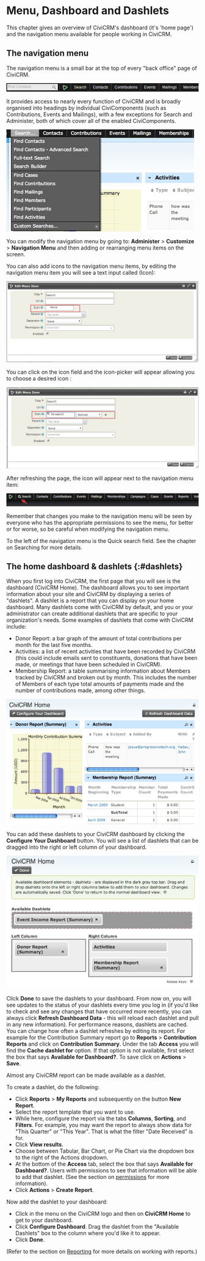 # Menu, Dashboard and Dashlets

This chapter gives an overview of CiviCRM's dashboard (it's 'home page')
and the navigation menu available for people working in CiviCRM.

## The navigation menu

The navigation menu is a small bar at the top of every "back office"
page of CiviCRM.

![image](../img/the-user-interface/menu-dashboard-and-dashlets/4.5_Menubar.png)

It provides access to nearly every function of CiviCRM and is broadly
organised into headings by individual CiviComponents (such as
Contributions, Events and Mailings), with a few exceptions for Search
and Administer, both of which cover all of the enabled CiviComponents.

![NavMenu_SearchPulldown](../img/the-user-interface/menu-dashboard-and-dashlets/CiviCRM_update-CiviCore-NavMenu_SearchPulldown-en.jpg "NavMenu_SearchPulldown")

You can modify the navigation menu by going to: **Administer** >
**Customize** > **Navigation Menu** and then adding or rearranging menu
items on the screen.
 
You can also add icons to the navigation menu items, by editing the 
navigation menu item you will see a text input called (Icon):

![NavMenu_EditItem_IconField](../img/the-user-interface/menu-dashboard-and-dashlets/47NavMenu_EditItem_IconField-en.png)

You can click on the icon field and the icon-picker will appear allowing you to 
choose a desired icon : 

![NavMenu_EditItem_IconField](../img/the-user-interface/menu-dashboard-and-dashlets/47NavMenu_EditItem_IconField-en2.png)

After refreshing the page, the icon will appear next to the navigation menu item:

![NavMenu_SearchMenuIcon](../img/the-user-interface/menu-dashboard-and-dashlets/47SearchMenuIcon-en.png)

Remember that changes you make to the navigation
menu will be seen by everyone who has the appropriate permissions to see
the menu, for better or for worse, so be careful when modifying the
navigation menu.

To the left of the navigation menu is the Quick search field. See the
chapter on Searching for more details. 

## The home dashboard & dashlets {:#dashlets}

When you first log into CiviCRM, the first page that you will see is the
dashboard (CiviCRM Home). The dashboard allows you to see important
information about your site and CiviCRM by displaying a series of
"dashlets". A dashlet is a report that you can display on your home
dashboard. Many dashlets come with CiviCRM by default, and you or your
administrator can create additional dashlets that are specific to your
organization's needs. Some examples of dashlets that come with CiviCRM
include:

-   Donor Report: a bar graph of the amount of total contributions per
    month for the last five months.
-   Activities: a list of recent activities that have been recorded by
    CiviCRM (this could include emails sent to constituents, donations
    that have been made, or meetings that have been scheduled in
    CiviCRM).
-   Membership Report: a table summarising information about Members
    tracked by CiviCRM and broken out by month. This includes the number
    of Members of each type total amounts of payments made and the
    number of contributions made, among other things.

![Dashboard_homescreen](../img/the-user-interface/menu-dashboard-and-dashlets/CiviCRM_update-CiviCore-Dashboard_homescreen-en.jpg "Dashboard_homescreen")


You can add these dashlets to your CiviCRM dashboard by clicking the
**Configure Your Dashboard** button. You will see a list of dashlets that
can be dragged into the right or left column of your dashboard.

![Dasboard_editscreen](../img/the-user-interface/menu-dashboard-and-dashlets/CiviCRM_update-CiviCore-Dasboard_editscreen-en.jpg "Dasboard_editscreen")

Click **Done** to save the dashlets to your dashboard. From now on, you will
see updates to the status of your dashlets every time you log in (if
you'd like to check and see any changes that have occurred more
recently, you can always click **Refresh Dashboard Data** - this will reload
each dashlet and pull in any new information). For performance reasons, dashlets
are cached. You can change how often a dashlet refreshes by editing its report.
For example for the Contribution Summary report go to **Reports** >
**Contribution Reports** and click on **Contribution Summary**. Under the tab
**Access** you will find the **Cache dashlet for** option. If that option
is not available, first select the box that says **Available for Dashboard?**.
To save click on **Actions** > **Save**.


Almost any CiviCRM report can be made available as a dashlet.

To create a dashlet, do the following: 

-   Click **Reports** > **My Reports** and subsequently on the button
    **New Report**.
-   Select the report template that you want to use.
-   While here, configure the report via the tabs **Columns**, **Sorting**, and
    **Filters**. For example, you may want the report to always show data for
    "This Quarter" or "This Year". That is what the filter "Date Received" is for.
-   Click **View results**.
-   Choose between Tabular, Bar Chart, or Pie Chart via the dropdown box to the
    right of the Actions dropdown.
-   At the bottom of the **Access** tab, select the box that says
    **Available for Dashboard?**. Users with permissions to see that
    information will be able to add that dashlet. (See the section on [permissions](/initial-set-up/permissions-and-access-control.md) for more information).
-   Click **Actions** > **Create Report**.

Now add the dashlet to your dashboard: 

-   Click in the menu on the CiviCRM logo and then on **CiviCRM Home**
    to get to your dashboard.
-   Click **Configure Dashboard**. Drag the dashlet from the "Available
    Dashlets" box to the column where you'd like it to appear.
-   Click **Done**. 

(Refer to the section on [Reporting](/reporting/what-is-civireport.md) for more details on working with
reports.)
